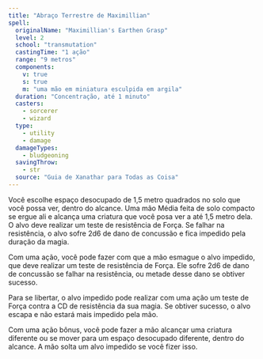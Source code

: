```yaml
---
title: "Abraço Terrestre de Maximillian"
spell:
  originalName: "Maximillian's Earthen Grasp"
  level: 2
  school: "transmutation"
  castingTime: "1 ação"
  range: "9 metros"
  components:
    v: true
    s: true
    m: "uma mão em miniatura esculpida em argila"
  duration: "Concentração, até 1 minuto"
  casters:
    - sorcerer
    - wizard
  type:
    - utility
    - damage
  damageTypes:
    - bludgeoning
  savingThrow:
    - str
  source: "Guia de Xanathar para Todas as Coisa"
---
```


Você escolhe espaço desocupado de 1,5 metro quadrados no solo que você possa ver, dentro do alcance. Uma mão Média feita de solo compacto se ergue ali e alcança uma criatura que você posa ver a até 1,5 metro dela. O alvo deve realizar um teste de resistência de Força. Se falhar na resistência, o alvo sofre 2d6 de dano de concussão e fica impedido pela duração da magia.

Com uma ação, você pode fazer com que a mão esmague o alvo impedido, que deve realizar um teste de resistência de Força. Ele sofre 2d6 de dano de concussão se falhar na resistência, ou metade desse dano se obtiver sucesso.

Para se libertar, o alvo impedido pode realizar com uma ação um teste de Força contra a CD de resistência da sua magia. Se obtiver sucesso, o alvo escapa e não estará mais impedido pela mão.

Com uma ação bônus, você pode fazer a mão alcançar uma criatura diferente ou se mover para um espaço desocupado diferente, dentro do alcance. A mão solta um alvo impedido se você fizer isso.
